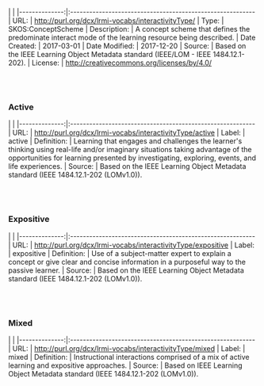 
|               |
|--------------:|:----------------------------------------------------------
| URL:    | http://purl.org/dcx/lrmi-vocabs/interactivityType/ 
| Type:   | SKOS:ConceptScheme 
| Description: | A concept scheme that defines the predominate interact mode of the learning resource being described. 
| Date Created: | 2017-03-01 
| Date Modified: | 2017-12-20 
| Source: | Based on the IEEE Learning Object Metadata standard (IEEE/LOM - IEEE 1484.12.1-202). 
| License: | http://creativecommons.org/licenses/by/4.0/ 

<br /><br />

### <a id="active" /> Active 

|               |
|--------------:|:----------------------------------------------------------
| URL:    | http://purl.org/dcx/lrmi-vocabs/interactivityType/active
| Label: | active 
| Definition: | Learning that engages and challenges the learner's thinking using real-life and/or imaginary situations taking advantage of the opportunities for learning presented by investigating, exploring, events, and life experiences. 
| Source: | Based on the IEEE Learning Object Metadata standard (IEEE 1484.12.1-202 (LOMv1.0)). 

<br /><br />

### <a id="expositive" /> Expositive 

|               |
|--------------:|:----------------------------------------------------------
| URL:    | http://purl.org/dcx/lrmi-vocabs/interactivityType/expositive
| Label: | expositive 
| Definition: | Use of a subject-matter expert to explain a concept or give clear and concise information in a purposeful way to the passive learner. 
| Source: | Based on the IEEE Learning Object Metadata standard (IEEE 1484.12.1-202 (LOMv1.0)). 

<br /><br />

### <a id="mixed" /> Mixed 

|               |
|--------------:|:----------------------------------------------------------
| URL:    | http://purl.org/dcx/lrmi-vocabs/interactivityType/mixed
| Label: | mixed 
| Definition: | Instructional interactions comprised of a mix of active learning and expositive approaches. 
| Source: | Based on IEEE Learning Object Metadata standard (IEEE 1484.12.1-202 (LOMv1.0)). 

<br /><br />

